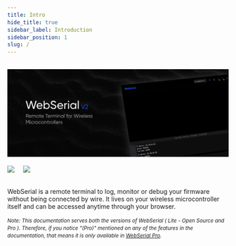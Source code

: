 ```yaml
---
title: Intro
hide_title: true
sidebar_label: Introduction
sidebar_position: 1
slug: /
---
```


<br/>
<img src="/v2/img/feature.png" width="1200px" />
<br/>
<br/>

<img src="https://img.shields.io/github/last-commit/ayushsharma82/WebSerial?style=for-the-badge" />
&nbsp;
&nbsp;
<img src="https://img.shields.io/github/actions/workflow/status/ayushsharma82/WebSerial/ci.yml?branch=master&style=for-the-badge" />
<br/>
<br/>

WebSerial is a remote terminal to log, monitor or debug your firmware without being connected by wire. It lives on your wireless microcontroller itself and can be accessed anytime through your browser.

<small>
<i>
Note: This documentation serves both the versions of WebSerial ( Lite - Open Source and Pro ). Therefore, if you notice "(Pro)" mentioned on any of the features in the documentation, that means it is only available in <a href="https://webserial.pro">WebSerial Pro</a>.
</i>
</small>